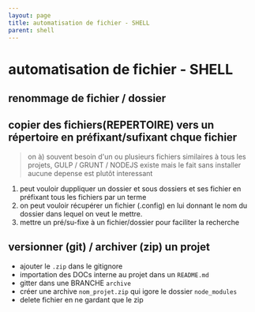 ```yaml
---
layout: page
title: automatisation de fichier - SHELL
parent: shell
---
```


# automatisation de fichier - SHELL

## renommage de fichier / dossier

## copier des fichiers(REPERTOIRE) vers un répertoire en préfixant/sufixant chque fichier
> on à) souvent besoin d'un ou plusieurs fichiers similaires à tous les projets, GULP / GRUNT /  NODEJS existe mais le fait sans installer aucune depense est plutôt interessant
1.  peut vouloir duppliquer un dossier et sous dossiers et ses fichier en préfixant tous les fichiers par un terme
2.  on peut vouloir récupérer un fichier (.config) en lui donnant le nom du dossier dans lequel on veut le mettre.
3. mettre un pré/su-fixe à un fichier/dossier pour faciliter la recherche


## versionner (git) /  archiver (zip) un projet
- ajouter le `.zip` dans le gitignore
- importation des DOCs interne au projet dans un `README.md`
- gitter dans une BRANCHE `archive`
- créer une archive `nom_projet.zip` qui igore le dossier `node_modules`
- delete fichier en ne gardant que le zip

##